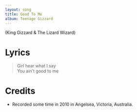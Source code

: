 ```yaml
---
layout: song
title: Good To Me
album: Teenage Gizzard
---
```


(King Gizzard & The Lizard Wizard)

# Lyrics

> Girl hear what I say  
> You ain't good to me  

# Credits

* Recorded some time in 2010 in Angelsea, Victoria, Australia.  
